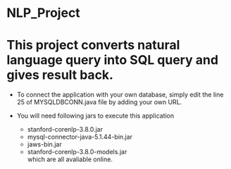 # NLP_Project
# This project converts natural language query into SQL query and gives result back.


- To connect the application with your own database, simply edit the line 25 of 
  MYSQLDBCONN.java file by adding your own URL.

- You will need following jars to execute this application
    * stanford-corenlp-3.8.0.jar
    * mysql-connector-java-5.1.44-bin.jar
    * jaws-bin.jar
    * stanford-corenlp-3.8.0-models.jar     
 which are all avaliable online.
  
